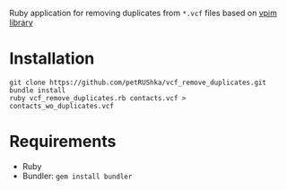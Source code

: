 Ruby application for removing duplicates from `*.vcf` files based on [vpim
library](https://github.com/sam-github/vpim)

# Installation

    git clone https://github.com/petRUShka/vcf_remove_duplicates.git 
    bundle install
    ruby vcf_remove_duplicates.rb contacts.vcf > contacts_wo_duplicates.vcf

# Requirements

- Ruby
- Bundler: `gem install bundler`


